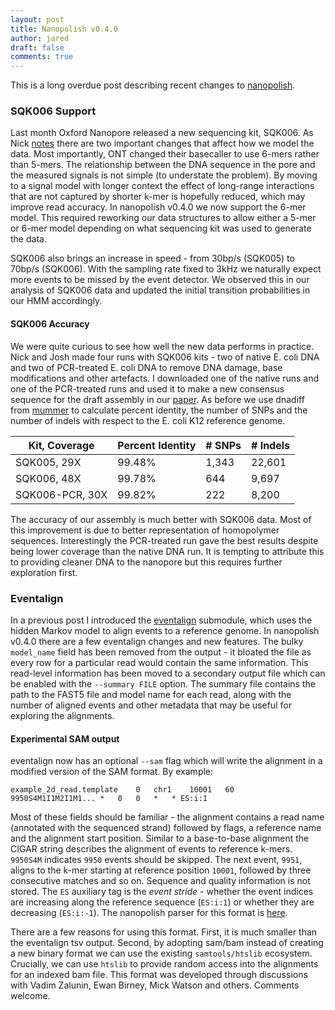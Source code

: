 ```yaml
---
layout: post
title: Nanopolish v0.4.0
author: jared
draft: false
comments: true
---
```


This is a long overdue post describing recent changes to [nanopolish](https://github.com/jts/nanopolish).

### SQK006 Support ###

Last month Oxford Nanopore released a new sequencing kit, SQK006. As Nick [notes](http://lab.loman.net/2015/09/24/first-sqk-map-006-experiment/) there are two important changes that affect how we model the data. Most importantly, ONT changed their basecaller to use 6-mers rather than 5-mers. The relationship between the DNA sequence in the pore and the measured signals is not simple (to understate the problem). By moving to a signal model with longer context the effect of long-range interactions that are not captured by shorter k-mer is hopefully reduced, which may improve read accuracy. In nanopolish v0.4.0 we now support the 6-mer model. This required reworking our data structures to allow either a 5-mer or 6-mer model depending on what sequencing kit was used to generate the data.

SQK006 also brings an increase in speed - from 30bp/s (SQK005) to 70bp/s (SQK006). With the sampling rate fixed to 3kHz we naturally expect more events to be missed by the event detector. We observed this in our analysis of SQK006 data and updated the initial transition probabilities in our HMM accordingly.
 
#### SQK006 Accuracy ####

We were quite curious to see how well the new data performs in practice. Nick and Josh made four runs with SQK006 kits - two of native E. coli DNA and two of PCR-treated E. coli DNA to remove DNA damage, base modifications and other artefacts. I downloaded one of the native runs and one of the PCR-treated runs and used it to make a new consensus sequence for the draft assembly in our [paper](http://www.nature.com/nmeth/journal/v12/n8/full/nmeth.3444.html). As before we use dnadiff from [mummer](http://mummer.sourceforge.net/) to calculate percent identity, the number of SNPs and the number of indels with respect to the E. coli K12 reference genome. 

| Kit, Coverage     | Percent Identity | # SNPs   | # Indels  |
| ----------------- | ---------------- | ------   | --------  |
|  SQK005, 29X      |          99.48%  | 1,343    | 22,601    |
|  SQK006, 48X      |          99.78%  |   644    |  9,697    |
|  SQK006-PCR, 30X  |          99.82%  |   222    |  8,200    |

The accuracy of our assembly is much better with SQK006 data. Most of this improvement is due to better representation of homopolymer sequences. Interestingly the PCR-treated run gave the best results despite being lower coverage than the native DNA run. It is tempting to attribute this to providing cleaner DNA to the nanopore but this requires further exploration first.

### Eventalign ###

In a previous post I introduced the [eventalign](http://simpsonlab.github.io/2015/04/08/eventalign/) submodule, which uses the hidden Markov model to align events to a reference genome. In nanopolish v0.4.0 there are a few eventalign changes and new features. The bulky `model_name` field has been removed from the output - it bloated the file as every row for a particular read would contain the same information. This read-level information has been moved to a secondary output file which can be enabled with the `--summary FILE` option. The summary file contains the path to the FAST5 file and model name for each read, along with the number of aligned events and other metadata that may be useful for exploring the alignments.

#### Experimental SAM output ####

eventalign now has an optional `--sam` flag which will write the alignment in a modified version of the SAM format. By example:

    example_2d_read.template    0   chr1    10001   60  9950S4M1I1M2I1M1... *   0   0   *   * ES:i:1

Most of these fields should be familiar - the alignment contains a read name (annotated with the sequenced strand) followed by flags, a reference name and the alignment start position. Similar to a base-to-base alignment the CIGAR string describes the alignment of events to reference k-mers. `9950S4M` indicates `9950` events should be skipped. The next event, `9951`, aligns to the k-mer starting at reference position `10001`, followed by three consecutive matches and so on. Sequence and quality information is not stored. The `ES` auxiliary tag is the *event stride* - whether the event indices are increasing along the reference sequence (`ES:i:1`) or whether they are decreasing (`ES:i:-1`). The nanopolish parser for this format is [here](https://github.com/jts/nanopolish/blob/master/src/alignment/nanopolish_alignment_db.cpp#L347).

There are a few reasons for using this format. First, it is much smaller than the eventalign tsv output. Second, by adopting sam/bam instead of creating a new binary format we can use the existing `samtools/htslib` ecosystem. Crucially, we can use `htslib` to provide random access into the alignments for an indexed bam file. This format was developed through discussions with Vadim Zalunin, Ewan Birney, Mick Watson and others. Comments welcome.
